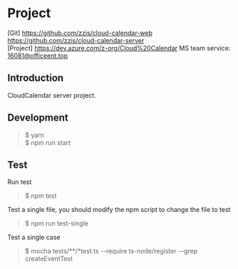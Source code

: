# Project

[Git] https://github.com/zzis/cloud-calendar-web  https://github.com/zzis/cloud-calendar-server   
[Project] https://dev.azure.com/z-org/Cloud%20Calendar
MS team service: 16081@officeent.top


## Introduction
CloudCalendar server project.

## Development
>$ yarn   
>$ npm run start

## Test
Run test
>$ npm test

Test a single file, you should modify the npm script to change the file to test
>$ npm run test-single

Test a single case
>$ mocha tests/**/*test.ts --require ts-node/register --grep createEventTest